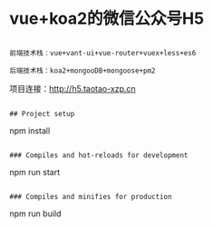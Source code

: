 # vue+koa2的微信公众号H5
```

前端技术栈：vue+vant-ui+vue-router+vuex+less+es6

后端技术栈：koa2+mongooDB+mongoose+pm2
```

项目连接：http://h5.taotao-xzp.cn
```

## Project setup
```
npm install
```

### Compiles and hot-reloads for development
```
npm run start
```

### Compiles and minifies for production
```
npm run build
```
